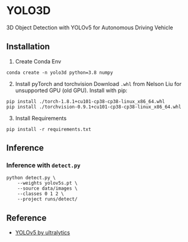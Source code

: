# YOLO3D
3D Object Detection with YOLOv5 for Autonomous Driving Vehicle

## Installation
1. Create Conda Env
```
conda create -n yolo3d python=3.8 numpy
```
2. Install pyTorch and torchvision
Download `.whl` from Nelson Liu for unsupported GPU (old GPU). Install with pip:
```
pip install ./torch-1.8.1+cu101-cp38-cp38-linux_x86_64.whl
pip install ./torchvision-0.9.1+cu101-cp38-cp38-linux_x86_64.whl
```
3. Install Requirements
```
pip install -r requirements.txt
```

## Inference
### Inference with `detect.py`
```
python detect.py \
    --weights yolov5s.pt \
    --source data/images \
    --classes 0 1 2 \
    --project runs/detect/
```

## Reference
- [YOLOv5 by ultralytics](https://github.com/ultralytics/yolov5)